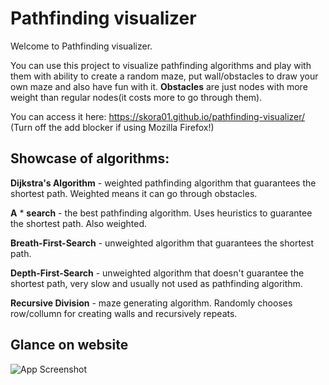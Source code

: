 
# Pathfinding visualizer

Welcome to Pathfinding visualizer.

You can use this project to visualize pathfinding algorithms and play with them with ability
to create a random maze, put wall/obstacles to draw your own maze and also have fun with it.
**Obstacles** are just nodes with more weight than regular nodes(it costs more to go through them).

You can access it here:
https://skora01.github.io/pathfinding-visualizer/  
(Turn off the add blocker if using Mozilla Firefox!)
## Showcase of algorithms:

**Dijkstra's Algorithm** - weighted pathfinding algorithm that guarantees the shortest path.
Weighted means it can go through obstacles.

**A** * **search** - the best pathfinding algorithm. Uses heuristics to guarantee the shortest
path. Also weighted.

**Breath-First-Search** - unweighted algorithm that guarantees the shortest path.

**Depth-First-Search** - unweighted algorithm that doesn't guarantee the shortest path, very
slow and usually not used as pathfinding algorithm.

**Recursive Division** - maze generating algorithm. Randomly chooses row/collumn for creating
walls and recursively repeats.
## Glance on website

![App Screenshot](https://cdn.discordapp.com/attachments/272476241465180160/967484749532778537/Screenshot_1.png)


